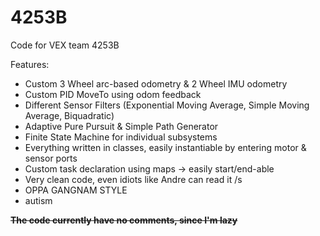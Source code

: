 # 4253B
Code for VEX team 4253B

Features:
- Custom 3 Wheel arc-based odometry & 2 Wheel IMU odometry
- Custom PID MoveTo using odom feedback
- Different Sensor Filters (Exponential Moving Average, Simple Moving Average, Biquadratic)
- Adaptive Pure Pursuit & Simple Path Generator
- Finite State Machine for individual subsystems
- Everything written in classes, easily instantiable by entering motor & sensor ports
- Custom task declaration using maps -> easily start/end-able
- Very clean code, even idiots like Andre can read it /s
- OPPA GANGNAM STYLE
- autism

~~**The code currently have no comments, since I'm lazy**~~
